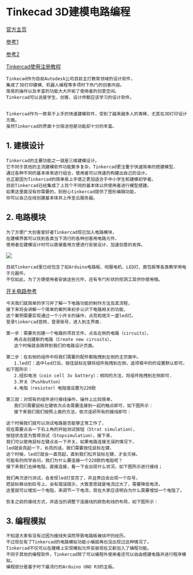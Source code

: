 # Tinkecad 3D建模电路编程

[官方主页](https://www.tinkercad.com/)

[参考1](http://blog.sina.com.cn/s/blog_182ab8d210102yxre.html)

[参考2](https://github.com/wf225/iABC/blob/master/docs/%E5%B0%91%E5%84%BF%E7%BC%96%E7%A8%8B/tinkercad_codeblocks/index.md)

[Tinkercad使用注册教程](https://www.3dsishu.com/article-174-1.html)


    Tinkecad作为目前Autodesk公司目前主打教育领域的设计软件，
    集成了3D打印建模、机器人编程等多项时下热门的创客内容。
    简易的操作以及丰富的功能大大开拓了使用者的创意空间。
    Tinkercad可以说是学生、创客、设计师都应该学习的设计软件。
    
    
    Tinkercad作为一款易于上手的快速建模软件，受到了越来越多人的青睐，尤其在3D打印设计方面。
    虽然Tinkercad的界面十分简洁但是功能却十分的丰富。
    
    
    
## 1. 建模设计
    Tinkercad的主要功能之一就是三维建模设计。
    它不同于其他的主流建模软件功能繁多复杂，Tinkercad更注重于快速简单的搭建模型，
    通过各种不同的基本体来进行组合，使用者可以快速的构建出自己的设计。
    也正是因为Tinkercad的简单易上手使之更加适合于中小学生和建模初学者。
    目前Tinkercad已经集成了上百个不同的基本体以供使用者进行模型搭建。
    如果这里面没有你需要的，别担心tinkercad提供了图形编辑功能，
    你可以自己在线创建基本体并上传至云服务器。
    
    
## 2. 电路模块
    为了方便广大创客爱好者Tinkercad现已加入电路模块，
    在建模界面可以找到各类当下流行的各种创客用电路元件，
    使用者在建模设计时可以直接套用方便进行安装设计，加速创意的发挥。
![](https://www.3dsishu.com/data/attachment/forum/201808/28/131433s5e5s2bo3li5u344.jpg)
    
    目前Tinkercad里已经包含了如Arduino电路板、伺服电机、LED灯、面包板等各类教学用电子元器件。
    不仅如此，为了方便使用者安装这些元件，还有专门形状的挖洞工具供你使用哦。

[开关电路参考](https://www.3dsishu.com/article-373-1.html)

    今天我们就简单的学习并了解一下电路功能的制作方法及其流程，
    接下来将会讲解一个简单的案列来初步认识下电路相关的功能，
    这个案例需要实现通过一个小开关的操作，点亮和熄灭一盏led灯。
    登录tinkercad官网，登录账号，进入到主界面.

    第一步：需要先创建一个电路的项目文件，点击左侧的电路（circuits），
       再点击创建新的电路（Create new circuits），
       这个时候就会跳转到我们的电路设计页面。

    第二步：在右侧的组件中将我们需要的配件都拖拽到左侧的主页面中。
       1.led灯：选中led灯后，按住鼠标左键将组件拖拽到左侧，选项框中的的设置默认即可，如下图所示：
       2.纽扣电池（coin cell 3v battery）：相同的方法，将组件拖拽到左侧即可.
       3.开关（Pushbutton）
       4.电阻（resistor）电阻值设置为220欧

    第三部：对现有的组件进行接线操作，操作上比较简单，
       我们只需要鼠标左键依次点击需要连接到一起的触点即可，如下图所示：
       接下来我们我们按照上面的方法，依次连好所有的接线即可：

    这个时候我们就可以测试电路是否能够正常工作了，
    现在需要点击一下右上角的开始测试按钮（Strat simulation），
    按钮状态变为暂停测试（Stopsimulation），接下来，
    我们可以使用鼠标左键点击一下开关，如果电路连接无误的情况下，
    led就会亮起一下，长亮的话，我们需要按住鼠标左键，
    这个时候，led灯就会一直亮起，直到我们松开鼠标左键，才会灭掉。      
    可能有的同学会问，我们为什么要连接一个220欧的电阻呢？
    接下来我们去掉电阻，直接连接，看一下会出现什么状况，如下图所示进行接线；

    我们再次进行测试，会发现led灯变亮了，并且旁边会出现一个叹号，
    把鼠标移动到叹号上，会有错误提示，大致意思就是电流过大了，需要降低电流，
    这里就可以增加一个电阻，来调节一下电流，现在大家应该明白为什么需要增加一个电阻了。

    恢复之前的接线方式，并适当的调整下连接线的颜色和线的布局，如下图所示：
  
  
 
## 3. 编程模拟
    不知道大家有没有过因为接线失误而导致电路板被烧坏的经历。
    不过现在有了Tinkercad的电路模拟功能小编就再也没出现过这种情况了。
    Tinkercad不仅可以在建模上实现模拟元件安装现在又新加入了编程功能。
    不同于其他的编程软件，Tinkercad除了可以编程外使用者还可以自由搭建电路并进行程序模拟。
    编程部分是基于时下最流行的Arduino UNO R3的主板。
    



